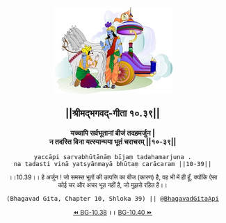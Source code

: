 <center><img src="../../asset/BG.png" alt="#API #bhagavadgitaapi #slok #nodejs #js #api #gitaapi #krishna #hinduism #vedic #ISKCON #shreemadbhagavadgita #technology"/>
<h2>||श्रीमद्‍भगवद्‍-गीता १०.३९||</h2>
<h3>यच्चापि सर्वभूतानां बीजं तदहमर्जुन |<br/>न तदस्ति विना यत्स्यान्मया भूतं चराचरम् ||१०-३९||</h3>
<pre>yaccāpi sarvabhūtānāṃ bījaṃ tadahamarjuna .<br/>na tadasti vinā yatsyānmayā bhūtaṃ carācaram ||10-39||</pre>
<p>।।10.39।। हे अर्जुन ! जो समस्त भूतों की उत्पत्ति का बीज (कारण) है, वह भी में ही हूँ, क्योंकि ऐसा कोई चर और अचर भूत नहीं है, जो मुझसे रहित है।।</p>
<pre>(Bhagavad Gita, Chapter 10, Shloka 39) || <a href="https://twitter.com/bhagavadgitaapi">@BhagavadGitaApi</a></pre><a href="../../10/38">⏪  BG-10.38</a><b>        ।।        </b><a href="../../10/40">BG-10.40  ⏩</a></center></center>
